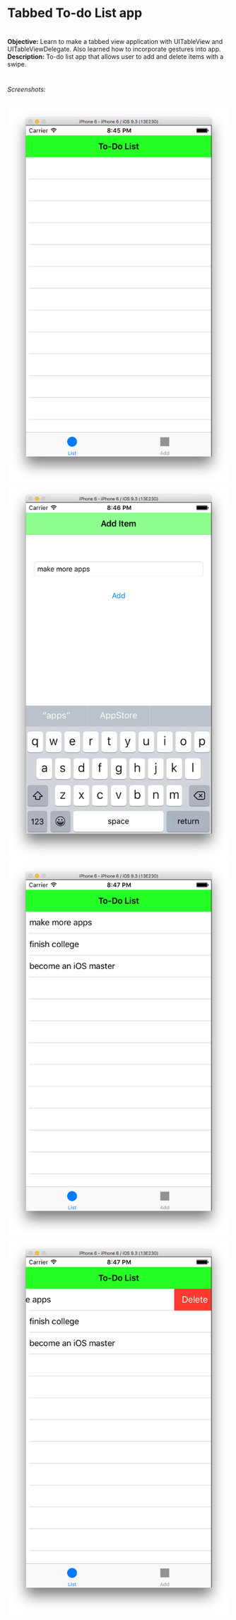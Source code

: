 # Tabbed To-do List app
# 
**Objective:** Learn to make a tabbed view application with UITableView and UITableViewDelegate.  Also learned how to incorporate gestures into app.
**Description:** To-do list app that allows user to add and delete items with a swipe.
# 
###### Screenshots:
![Default](./DefaultView.png?raw=true "Default")
![Add](./AddView.png?raw=true "Add")
![Item](./ItemView.png?raw=true "Item")
![Delete](./DeleteView.png?raw=true "Delete")

